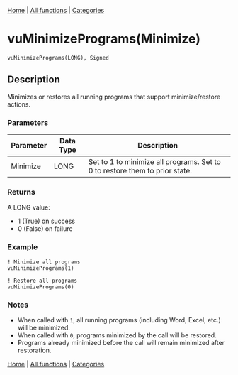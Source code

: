 [Home](../index.md) | [All functions](index.md) | [Categories](../categories/index.md)

# vuMinimizePrograms(Minimize)

```Prototype
vuMinimizePrograms(LONG), Signed
```


## Description
Minimizes or restores all running programs that support minimize/restore actions.

### Parameters

| Parameter | Data Type | Description                                                                 |
|-----------|-----------|-----------------------------------------------------------------------------|
| Minimize  | LONG      | Set to 1 to minimize all programs. Set to 0 to restore them to prior state. |

### Returns
A LONG value:  
- 1 (True) on success  
- 0 (False) on failure  

### Example

```Clarion
! Minimize all programs
vuMinimizePrograms(1)

! Restore all programs
vuMinimizePrograms(0)
```

### Notes
- When called with `1`, all running programs (including Word, Excel, etc.) will be minimized.  
- When called with `0`, programs minimized by the call will be restored.  
- Programs already minimized before the call will remain minimized after restoration.

[Home](../index.md) | [All functions](index.md) | [Categories](../categories/index.md)
